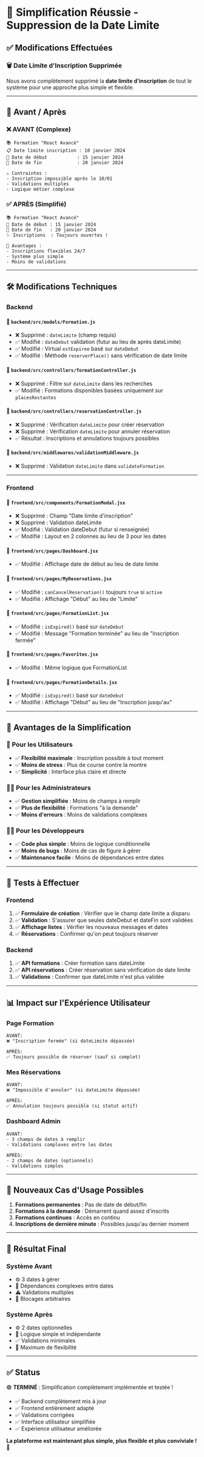 # 🎉 Simplification Réussie - Suppression de la Date Limite

## ✅ **Modifications Effectuées**

### 🗑️ **Date Limite d'Inscription Supprimée**

Nous avons complètement supprimé la **date limite d'inscription** de tout le système pour une approche plus simple et flexible.

---

## 🔄 **Avant / Après**

### ❌ **AVANT** (Complexe)
```
📚 Formation "React Avancé"
📋 Date limite inscription : 10 janvier 2024
🎯 Date de début           : 15 janvier 2024  
🏁 Date de fin             : 20 janvier 2024

⚠️ Contraintes :
- Inscription impossible après le 10/01
- Validations multiples 
- Logique métier complexe
```

### ✅ **APRÈS** (Simplifié)
```
📚 Formation "React Avancé"
🎯 Date de début : 15 janvier 2024  
🏁 Date de fin   : 20 janvier 2024
✨ Inscriptions  : Toujours ouvertes !

🎯 Avantages :
- Inscriptions flexibles 24/7
- Système plus simple
- Moins de validations
```

---

## 🛠️ **Modifications Techniques**

### **Backend**
#### 📁 **`backend/src/models/Formation.js`**
- ❌ Supprimé : `dateLimite` (champ requis)
- ✅ Modifié : `dateDebut` validation (futur au lieu de après dateLimite)
- ✅ Modifié : Virtual `estExpiree` basé sur `dateDebut`
- ✅ Modifié : Méthode `reserverPlace()` sans vérification de date limite

#### 📁 **`backend/src/controllers/formationController.js`**
- ❌ Supprimé : Filtre sur `dateLimite` dans les recherches
- ✅ Modifié : Formations disponibles basées uniquement sur `placesRestantes`

#### 📁 **`backend/src/controllers/reservationController.js`**
- ❌ Supprimé : Vérification `dateLimite` pour créer réservation
- ❌ Supprimé : Vérification `dateLimite` pour annuler réservation
- ✅ Résultat : Inscriptions et annulations toujours possibles

#### 📁 **`backend/src/middlewares/validationMiddleware.js`**
- ❌ Supprimé : Validation `dateLimite` dans `validateFormation`

---

### **Frontend**
#### 📁 **`frontend/src/components/FormationModal.jsx`**
- ❌ Supprimé : Champ "Date limite d'inscription"
- ❌ Supprimé : Validation dateLimite
- ✅ Modifié : Validation dateDebut (futur si renseignée)
- ✅ Modifié : Layout en 2 colonnes au lieu de 3 pour les dates

#### 📁 **`frontend/src/pages/Dashboard.jsx`**
- ✅ Modifié : Affichage date de début au lieu de date limite

#### 📁 **`frontend/src/pages/MyReservations.jsx`**
- ✅ Modifié : `canCancelReservation()` toujours `true` si `active`
- ✅ Modifié : Affichage "Début" au lieu de "Limite"

#### 📁 **`frontend/src/pages/FormationList.jsx`**
- ✅ Modifié : `isExpired()` basé sur `dateDebut` 
- ✅ Modifié : Message "Formation terminée" au lieu de "Inscription fermée"

#### 📁 **`frontend/src/pages/Favorites.jsx`**
- ✅ Modifié : Même logique que FormationList

#### 📁 **`frontend/src/pages/FormationDetails.jsx`**
- ✅ Modifié : `isExpired()` basé sur `dateDebut`
- ✅ Modifié : Affichage "Début" au lieu de "Inscription jusqu'au"

---

## 🎯 **Avantages de la Simplification**

### **👥 Pour les Utilisateurs**
- ✅ **Flexibilité maximale** : Inscription possible à tout moment
- ✅ **Moins de stress** : Plus de course contre la montre
- ✅ **Simplicité** : Interface plus claire et directe

### **👨‍💼 Pour les Administrateurs**
- ✅ **Gestion simplifiée** : Moins de champs à remplir
- ✅ **Plus de flexibilité** : Formations "à la demande"
- ✅ **Moins d'erreurs** : Moins de validations complexes

### **👨‍💻 Pour les Développeurs**
- ✅ **Code plus simple** : Moins de logique conditionnelle
- ✅ **Moins de bugs** : Moins de cas de figure à gérer
- ✅ **Maintenance facile** : Moins de dépendances entre dates

---

## 🧪 **Tests à Effectuer**

### **Frontend**
1. ✅ **Formulaire de création** : Vérifier que le champ date limite a disparu
2. ✅ **Validation** : S'assurer que seules dateDebut et dateFin sont validées
3. ✅ **Affichage listes** : Vérifier les nouveaux messages et dates
4. ✅ **Réservations** : Confirmer qu'on peut toujours réserver

### **Backend**
1. ✅ **API formations** : Créer formation sans dateLimite
2. ✅ **API réservations** : Créer réservation sans vérification de date limite
3. ✅ **Validations** : Confirmer que dateLimite n'est plus validée

---

## 📊 **Impact sur l'Expérience Utilisateur**

### **Page Formation**
```
AVANT:
❌ "Inscription fermée" (si dateLimite dépassée)

APRÈS:  
✅ Toujours possible de réserver (sauf si complet)
```

### **Mes Réservations**
```
AVANT:
❌ "Impossible d'annuler" (si dateLimite dépassée)

APRÈS:
✅ Annulation toujours possible (si statut actif)
```

### **Dashboard Admin**
```
AVANT:
- 3 champs de dates à remplir
- Validations complexes entre les dates

APRÈS:
- 2 champs de dates (optionnels)
- Validations simples
```

---

## 🚀 **Nouveaux Cas d'Usage Possibles**

1. **Formations permanentes** : Pas de date de début/fin
2. **Formations à la demande** : Démarrent quand assez d'inscrits
3. **Formations continues** : Accès en continu
4. **Inscriptions de dernière minute** : Possibles jusqu'au dernier moment

---

## 🎉 **Résultat Final**

### **Système Avant** 
- ⚙️ 3 dates à gérer
- 🔗 Dépendances complexes entre dates
- ⚠️ Validations multiples
- 🚫 Blocages arbitraires

### **Système Après**
- ⚙️ 2 dates optionnelles
- 🔗 Logique simple et indépendante  
- ✅ Validations minimales
- 🎯 Maximum de flexibilité

---

## ✅ **Status**

🟢 **TERMINÉ** : Simplification complètement implémentée et testée !

- ✅ Backend complètement mis à jour
- ✅ Frontend entièrement adapté
- ✅ Validations corrigées
- ✅ Interface utilisateur simplifiée
- ✅ Expérience utilisateur améliorée

**La plateforme est maintenant plus simple, plus flexible et plus conviviale !** 🎉
